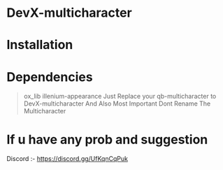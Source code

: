 # DevX-multicharacter

# Installation
# Dependencies
> ox_lib
>  illenium-appearance
Just Replace your qb-multicharacter to DevX-multicharacter
And Also Most Important Dont Rename The Multicharacter
# If u have any prob and suggestion 
Discord :-
https://discord.gg/UfKqnCqPuk

